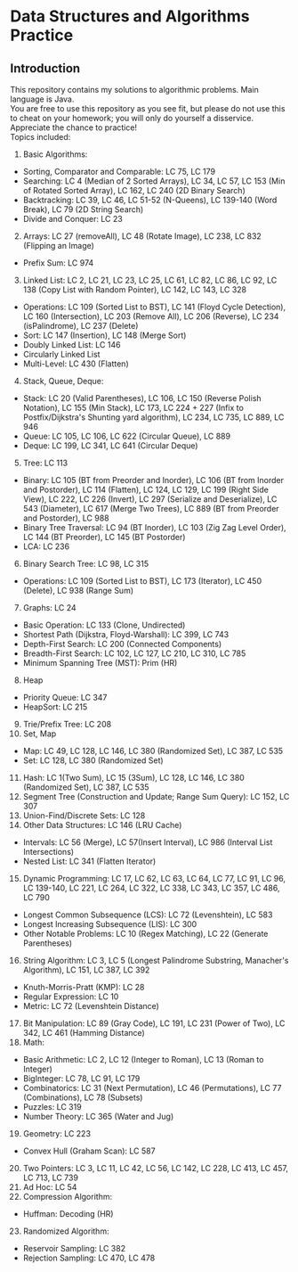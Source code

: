 # Data Structures and Algorithms Practice
## Introduction
This repository contains my solutions to algorithmic problems. Main language is Java. \
You are free to use this repository as you see fit, but please do not use this to cheat on your homework; you will only do yourself a disservice. Appreciate the chance to practice! \
Topics included:
1. Basic Algorithms:
  * Sorting, Comparator and Comparable: LC 75, LC 179
  * Searching: LC 4 (Median of 2 Sorted Arrays), LC 34, LC 57, LC 153 (Min of Rotated Sorted Array), LC 162, LC 240 (2D Binary Search)
  * Backtracking: LC 39, LC 46, LC 51-52 (N-Queens), LC 139-140 (Word Break), LC 79 (2D String Search)
  * Divide and Conquer: LC 23
2. Arrays: LC 27 (removeAll), LC 48 (Rotate Image), LC 238, LC 832 (Flipping an Image)
  * Prefix Sum: LC 974
3. Linked List: LC 2, LC 21, LC 23, LC 25, LC 61, LC 82, LC 86, LC 92, LC 138 (Copy List with Random Pointer), LC 142, LC 143, LC 328
  * Operations: LC 109 (Sorted List to BST), LC 141 (Floyd Cycle Detection), LC 160 (Intersection), LC 203 (Remove All), LC 206 (Reverse), LC 234 (isPalindrome), LC 237 (Delete)
  * Sort: LC 147 (Insertion), LC 148 (Merge Sort)
  * Doubly Linked List: LC 146
  * Circularly Linked List
  * Multi-Level: LC 430 (Flatten)
4. Stack, Queue, Deque:
  * Stack: LC 20 (Valid Parentheses), LC 106, LC 150 (Reverse Polish Notation), LC 155 (Min Stack), LC 173, LC 224 + 227 (Infix to Postfix/Dijkstra's Shunting yard algorithm), LC 234, LC 735, LC 889, LC 946
  * Queue: LC 105, LC 106, LC 622 (Circular Queue), LC 889
  * Deque: LC 199, LC 341, LC 641 (Circular Deque)
5. Tree: LC 113
  * Binary: LC 105 (BT from Preorder and Inorder), LC 106 (BT from Inorder and Postorder), LC 114 (Flatten), LC 124, LC 129, LC 199 (Right Side View), LC 222, LC 226 (Invert), LC 297 (Serialize and Deserialize), LC 543 (Diameter), LC 617 (Merge Two Trees), LC 889 (BT from Preorder and Postorder), LC 988
  * Binary Tree Traversal: LC 94 (BT Inorder), LC 103 (Zig Zag Level Order), LC 144 (BT Preorder), LC 145 (BT Postorder)
  * LCA: LC 236
6. Binary Search Tree: LC 98, LC 315
  * Operations: LC 109 (Sorted List to BST), LC 173 (Iterator), LC 450 (Delete), LC 938 (Range Sum)
7. Graphs: LC 24
  * Basic Operation: LC 133 (Clone, Undirected)
  * Shortest Path (Dijkstra, Floyd-Warshall): LC 399, LC 743
  * Depth-First Search: LC 200 (Connected Components)
  * Breadth-First Search: LC 102, LC 127, LC 210, LC 310, LC 785
  * Minimum Spanning Tree (MST): Prim (HR)
8. Heap
  * Priority Queue: LC 347
  * HeapSort: LC 215
9. Trie/Prefix Tree: LC 208
10. Set, Map
  * Map: LC 49, LC 128, LC 146, LC 380 (Randomized Set), LC 387, LC 535
  * Set: LC 128, LC 380 (Randomized Set)
11. Hash: LC 1(Two Sum), LC 15 (3Sum), LC 128, LC 146, LC 380 (Randomized Set), LC 387, LC 535
12. Segment Tree (Construction and Update; Range Sum Query): LC 152, LC 307
13. Union-Find/Discrete Sets: LC 128
14. Other Data Structures: LC 146 (LRU Cache)
  * Intervals: LC 56 (Merge), LC 57(Insert Interval), LC 986 (Interval List Intersections)
  * Nested List: LC 341 (Flatten Iterator)
15. Dynamic Programming: LC 17, LC 62, LC 63, LC 64, LC 77, LC 91, LC 96, LC 139-140, LC 221, LC 264, LC 322, LC 338, LC 343, LC 357, LC 486, LC 790
  * Longest Common Subsequence (LCS): LC 72 (Levenshtein), LC 583
  * Longest Increasing Subsequence (LIS): LC 300
  * Other Notable Problems: LC 10 (Regex Matching), LC 22 (Generate Parentheses)
16. String Algorithm: LC 3, LC 5 (Longest Palindrome Substring, Manacher's Algorithm), LC 151, LC 387, LC 392
  * Knuth-Morris-Pratt (KMP): LC 28
  * Regular Expression: LC 10
  * Metric: LC 72 (Levenshtein Distance)
17. Bit Manipulation: LC 89 (Gray Code), LC 191, LC 231 (Power of Two), LC 342, LC 461 (Hamming Distance)
18. Math:
  * Basic Arithmetic: LC 2, LC 12 (Integer to Roman), LC 13 (Roman to Integer)
  * BigInteger: LC 78, LC 91, LC 179
  * Combinatorics: LC 31 (Next Permutation), LC 46 (Permutations), LC 77 (Combinations), LC 78 (Subsets)
  * Puzzles: LC 319
  * Number Theory: LC 365 (Water and Jug)
19. Geometry: LC 223
  * Convex Hull (Graham Scan): LC 587
20. Two Pointers: LC 3, LC 11, LC 42, LC 56, LC 142, LC 228, LC 413, LC 457, LC 713, LC 739
21. Ad Hoc: LC 54
22. Compression Algorithm:
  * Huffman: Decoding (HR)
23. Randomized Algorithm:
  * Reservoir Sampling: LC 382
  * Rejection Sampling: LC 470, LC 478
